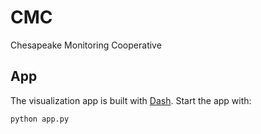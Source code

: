# CMC
Chesapeake Monitoring Cooperative

## App

The visualization app is built with [Dash](https://plot.ly/products/dash/). Start the app with:

```
python app.py
```
